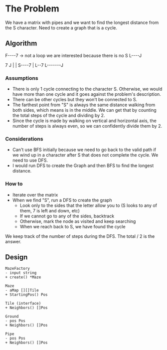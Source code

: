 # The Problem

We have a matrix with pipes and we want to find the longest distance from the S character. Need to create a graph that is a cycle.

## Algorithm

F----7 -> not a loop we are interested because there is no S
L----J

7    J
|    |
S----7
|    L--7
L-------J

### Assumptions

- There is only 1 cycle connecting to the character S. Otherwise, we would have more than one cycle and it goes against the problem's description.
- There can be other cycles but they won't be connected to S.
- The farthest point from "S" is always the same distance walking from both sides, which means is in the middle. We can get that by counting the total steps of the cycle and dividing by 2.
- Since the cycle is made by walking on vertical and horizontal axis, the number of steps is always even, so we can confidently divide them by 2.

### Considerations

- Can't use BFS initially because we need to go back to the valid path if we wind up in a character after S that does not complete the cycle. We need to use DFS.
- I would run DFS to create the Graph and then BFS to find the longest distance.

### How to

- Iterate over the matrix
- When we find "S", run a DFS to create the graph
  - Look only to the sides that the letter allow you to (S looks to any of them, 7 is left and down, etc)
  - If we cannot go to any of the sides, backtrack
  - Otherwise, mark the node as visited and keep searching
  - When we reach back to S, we have found the cycle

We keep track of the number of steps during the DFS. The total / 2 is the answer.

## Design

```
MazeFactory
- input string
+ create() *Maze

Maze
- aMap [][]Tile
+ StartingPos() Pos

Tile (interface)
+ Neighbors() []Pos

Ground
- pos Pos
+ Neighbors() []Pos

Pipe
- pos Pos
+ Neighbors() []Pos
```
